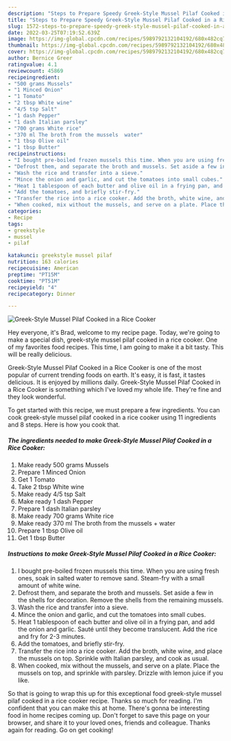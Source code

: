 ```yaml
---
description: "Steps to Prepare Speedy Greek-Style Mussel Pilaf Cooked in a Rice Cooker"
title: "Steps to Prepare Speedy Greek-Style Mussel Pilaf Cooked in a Rice Cooker"
slug: 1572-steps-to-prepare-speedy-greek-style-mussel-pilaf-cooked-in-a-rice-cooker
date: 2022-03-25T07:19:52.639Z
image: https://img-global.cpcdn.com/recipes/5989792132104192/680x482cq70/greek-style-mussel-pilaf-cooked-in-a-rice-cooker-recipe-main-photo.jpg
thumbnail: https://img-global.cpcdn.com/recipes/5989792132104192/680x482cq70/greek-style-mussel-pilaf-cooked-in-a-rice-cooker-recipe-main-photo.jpg
cover: https://img-global.cpcdn.com/recipes/5989792132104192/680x482cq70/greek-style-mussel-pilaf-cooked-in-a-rice-cooker-recipe-main-photo.jpg
author: Bernice Greer
ratingvalue: 4.1
reviewcount: 45869
recipeingredient:
- "500 grams Mussels"
- "1 Minced Onion"
- "1 Tomato"
- "2 tbsp White wine"
- "4/5 tsp Salt"
- "1 dash Pepper"
- "1 dash Italian parsley"
- "700 grams White rice"
- "370 ml The broth from the mussels  water"
- "1 tbsp Olive oil"
- "1 tbsp Butter"
recipeinstructions:
- "I bought pre-boiled frozen mussels this time. When you are using fresh ones, soak in salted water to remove sand. Steam-fry with a small amount of white wine."
- "Defrost them, and separate the broth and mussels. Set aside a few in the shells for decoration. Remove the shells from the remaining mussels."
- "Wash the rice and transfer into a sieve."
- "Mince the onion and garlic, and cut the tomatoes into small cubes."
- "Heat 1 tablespoon of each butter and olive oil in a frying pan, and add the onion and garlic. Sauté until they become translucent. Add the rice and fry for 2-3 minutes."
- "Add the tomatoes, and briefly stir-fry."
- "Transfer the rice into a rice cooker. Add the broth, white wine, and place the mussels on top. Sprinkle with Italian parsley, and cook as usual."
- "When cooked, mix without the mussels, and serve on a plate. Place the mussels on top, and sprinkle with parsley. Drizzle with lemon juice if you like."
categories:
- Recipe
tags:
- greekstyle
- mussel
- pilaf

katakunci: greekstyle mussel pilaf 
nutrition: 163 calories
recipecuisine: American
preptime: "PT15M"
cooktime: "PT51M"
recipeyield: "4"
recipecategory: Dinner

---
```



![Greek-Style Mussel Pilaf Cooked in a Rice Cooker](https://img-global.cpcdn.com/recipes/5989792132104192/680x482cq70/greek-style-mussel-pilaf-cooked-in-a-rice-cooker-recipe-main-photo.jpg)

Hey everyone, it's Brad, welcome to my recipe page. Today, we're going to make a special dish, greek-style mussel pilaf cooked in a rice cooker. One of my favorites food recipes. This time, I am going to make it a bit tasty. This will be really delicious.



Greek-Style Mussel Pilaf Cooked in a Rice Cooker is one of the most popular of current trending foods on earth. It's easy, it is fast, it tastes delicious. It is enjoyed by millions daily. Greek-Style Mussel Pilaf Cooked in a Rice Cooker is something which I've loved my whole life. They're fine and they look wonderful.


To get started with this recipe, we must prepare a few ingredients. You can cook greek-style mussel pilaf cooked in a rice cooker using 11 ingredients and 8 steps. Here is how you cook that.

<!--inarticleads1-->

##### The ingredients needed to make Greek-Style Mussel Pilaf Cooked in a Rice Cooker:

1. Make ready 500 grams Mussels
1. Prepare 1 Minced Onion
1. Get 1 Tomato
1. Take 2 tbsp White wine
1. Make ready 4/5 tsp Salt
1. Make ready 1 dash Pepper
1. Prepare 1 dash Italian parsley
1. Make ready 700 grams White rice
1. Make ready 370 ml The broth from the mussels + water
1. Prepare 1 tbsp Olive oil
1. Get 1 tbsp Butter




<!--inarticleads2-->

##### Instructions to make Greek-Style Mussel Pilaf Cooked in a Rice Cooker:

1. I bought pre-boiled frozen mussels this time. When you are using fresh ones, soak in salted water to remove sand. Steam-fry with a small amount of white wine.
1. Defrost them, and separate the broth and mussels. Set aside a few in the shells for decoration. Remove the shells from the remaining mussels.
1. Wash the rice and transfer into a sieve.
1. Mince the onion and garlic, and cut the tomatoes into small cubes.
1. Heat 1 tablespoon of each butter and olive oil in a frying pan, and add the onion and garlic. Sauté until they become translucent. Add the rice and fry for 2-3 minutes.
1. Add the tomatoes, and briefly stir-fry.
1. Transfer the rice into a rice cooker. Add the broth, white wine, and place the mussels on top. Sprinkle with Italian parsley, and cook as usual.
1. When cooked, mix without the mussels, and serve on a plate. Place the mussels on top, and sprinkle with parsley. Drizzle with lemon juice if you like.




So that is going to wrap this up for this exceptional food greek-style mussel pilaf cooked in a rice cooker recipe. Thanks so much for reading. I'm confident that you can make this at home. There's gonna be interesting food in home recipes coming up. Don't forget to save this page on your browser, and share it to your loved ones, friends and colleague. Thanks again for reading. Go on get cooking!
